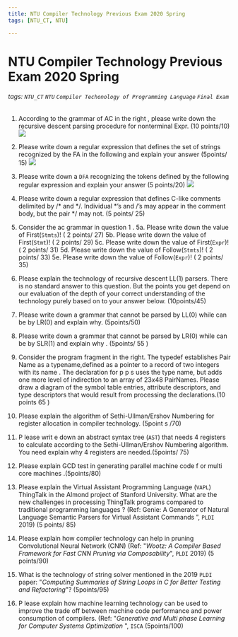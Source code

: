 ```yaml
---
title: NTU Compiler Technology Previous Exam 2020 Spring
tags: [NTU_CT, NTU]

---
```


# NTU Compiler Technology Previous Exam 2020 Spring
###### tags: `NTU_CT` `NTU` `Compiler Techonology of Programming Language` `Final Exam`

1. According to the grammar of AC in the right , please write down the recursive descent parsing procedure for nonterminal Expr. (10 points/10)
![](https://imgur.com/fIUehwA.png)

2. Please write down a regular expression that defines the set of strings recognized by the FA in the following and explain your answer (5points/ 15)
![](https://imgur.com/oWs2kC0.png)

3. Please write down a `DFA` recognizing the tokens defined by the following regular expression and explain your answer (5 points/20)
![](https://imgur.com/SDEdOWl.png)

4. Please write down a regular expression that defines C-like comments delimited by /* and */. Individual *’s and /’s may appear in the comment body, but the pair */ may not. (5 points/ 25)

5. Consider the ac grammar in question 1 . 
5a. Please write down the value of First(`Stmts`)! ( 2 points/ 27)
5b. Please write down the value of First(`Stmt`)! ( 2 points/ 29)
5c. Please write down the value of First(`Expr`)! ( 2 points/ 31)
5d. Please write down the value of Follow(`Stmts`)! ( 2 points/ 33)
5e. Please write down the value of Follow(`Expr`)! ( 2 points/ 35)

6. Please explain the technology of recursive descent LL(1) parsers. There is no standard answer to this question. But the points you get depend on our evaluation of the depth of your correct understanding of the technology purely based on to your answer below. (10points/45)

7. Please write down a grammar that cannot be parsed by LL(0) while can be by LR(0) and explain why. (5points/50)

8. Please write down a grammar that cannot be parsed by LR(0) while can be by SLR(1) and explain why . (5points/ 55 )

9. Consider the program fragment in the right. The typedef establishes Pair Name as a typename,defined as a pointer to a record of two integers with its name . The declaration for p p s uses the type name, but adds one more level of indirection to an array of $23x48$ PairNames. Please draw a diagram of the symbol table entries, attribute descriptors, and type descriptors that would result from processing the declarations.(10 points 65 )

10. Please explain the algorithm of Sethi-Ullman/Ershov Numbering for register allocation in compiler technology. (5point s /70)

11. P lease writ e down an abstract syntax tree (`AST`) that needs 4 registers to calculate according to the Sethi-Ullman/Ershov Numbering algorithm. You need explain why 4 registers are needed.(5points/ 75)

12. Please explain GCD test in generating parallel machine code f or multi core machines .(5points/80)

13. Please explain the Virtual Assistant Programming Language (`VAPL`) ThingTalk in the Almond project of Stanford University. What are the new challenges in processing ThingTalk programs compared to traditional programming languages ? (Ref: Genie: A Generator of Natural Language Semantic Parsers for Virtual Assistant Commands ”, `PLDI` 2019) (5 points/ 85)

14. Please explain how compiler technology can help in pruning Convolutional Neural Network (CNN) (Ref: "*Wootz: A Compiler Based Framework for Fast CNN Pruning via Composability*", `PLDI` 2019) (5 points/90)

15. What is the technology of string solver mentioned in the 2019 `PLDI` paper: "*Computing Summaries of String Loops in C for Better Testing and Refactoring*"? (5points/95)

16. P lease explain how machine learning technology can be used to improve the trade off between machine code performance and power consumption of compilers. (Ref: "*Generative and Multi phase Learning for Computer Systems Optimization* ", `ISCA` (5points/100)